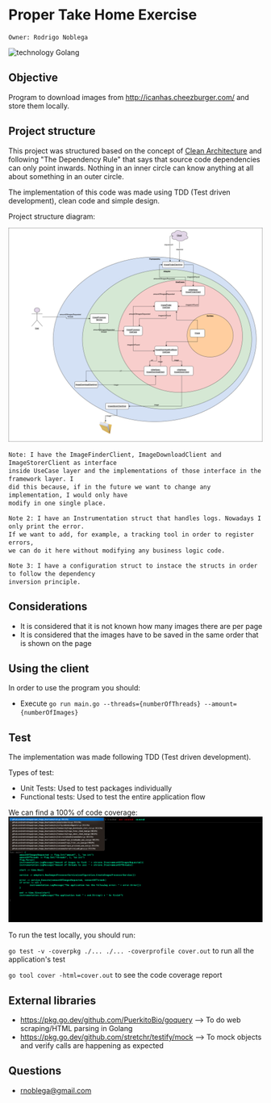 # Proper Take Home Exercise

```
Owner: Rodrigo Noblega
```

![technology Golang](https://img.shields.io/badge/technology-Golang-blue.svg)


## Objective

Program to download images from http://icanhas.cheezburger.com/ and store them locally.


## Project structure

This project was structured based on the concept of [Clean Architecture](https://blog.cleancoder.com/uncle-bob/2012/08/13/the-clean-architecture.html) and following "The Dependency Rule" that says that source code dependencies can only point inwards. Nothing in an inner circle can know anything at all about something in an outer circle.

The implementation of this code was made using TDD (Test driven development), clean code and simple design.

Project structure diagram:

![](static/Proper_Diagram.png)

```
Note: I have the ImageFinderClient, ImageDownloadClient and ImageStorerClient as interface
inside UseCase layer and the implementations of those interface in the framework layer. I 
did this because, if in the future we want to change any implementation, I would only have
modify in one single place.
```

```
Note 2: I have an Instrumentation struct that handles logs. Nowadays I only print the error. 
If we want to add, for example, a tracking tool in order to register errors, 
we can do it here without modifying any business logic code.
```

```
Note 3: I have a configuration struct to instace the structs in order to follow the dependency
inversion principle.
```

## Considerations

- It is considered that it is not known how many images there are per page
- It is considered that the images have to be saved in the same order that is shown on the page


## Using the client

In order to use the program you should:

- Execute `go run main.go --threads={numberOfThreads} --amount={numberOfImages}`


## Test

The implementation was made following TDD (Test driven development).

Types of test:
* Unit Tests: Used to test packages individually
* Functional tests: Used to test the entire application flow

We can find a 100% of code coverage:
![](static/Code_Coverage.png)

To run the test locally, you should run:

`go test -v -coverpkg ./... ./... -coverprofile cover.out` to run all the application's test

`go tool cover -html=cover.out` to see the code coverage report


## External libraries
* https://pkg.go.dev/github.com/PuerkitoBio/goquery --> To do web scraping/HTML parsing in Golang
* https://pkg.go.dev/github.com/stretchr/testify/mock --> To mock objects and verify calls are happening as expected


## Questions

* [rnoblega@gmail.com](rnoblega@gmail.com)
